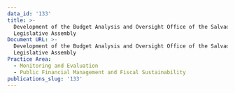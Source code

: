 ```yaml
---
data_id: '133'
title: >-
  Development of the Budget Analysis and Oversight Office of the Salvadoran
  Legislative Assembly
Document URL: >-
  Development of the Budget Analysis and Oversight Office of the Salvadoran
  Legislative Assembly
Practice Area:
  - Monitoring and Evaluation
  - Public Financial Management and Fiscal Sustainability
publications_slug: '133'
---
```

